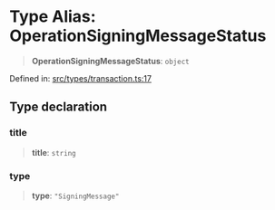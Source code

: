 # Type Alias: OperationSigningMessageStatus

> **OperationSigningMessageStatus**: `object`

Defined in: [src/types/transaction.ts:17](https://github.com/centrifuge/centrifuge-sdk/blob/35076f925246b8dbb28e12a5beeb6327f126023f/src/types/transaction.ts#L17)

## Type declaration

### title

> **title**: `string`

### type

> **type**: `"SigningMessage"`
